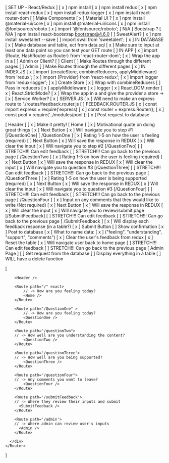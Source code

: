 [ SET UP - React/Redux ]
    [ x ] npm install
    [ x ] npm install redux 
    [ x ] npm install react-redux
    [ x ] npm install redux-logger
    [ x ] npm install react-router-dom
    [  ] Make Components
    [ x ] Material UI ?
        [ x ] npm install @material-ui/core
        [ x ] npm install @material-ui/icons
        [ x ] npm install @fontsource/roboto
            [ x ] import '@fontsource/roboto';
    [ N/A ] Bootstrap ?
        [ N/A ] npm install react-bootstrap bootstrap@4.6.0
    [ ] SweetAlert?
        [ x ] npm install sweetalert --save
        [ ] import swal from 'sweetalert';
    [ x ] IN DATABASE
        [ x ] Make database and table, ect from data.sql
        [ x ] Make sure to input at least one data point so you can test your GET route
    [ ] IN APP
        [ x ] import {Route, HashRouter as Router} from 'react-router-dom';
        [ x ] Wrap the app in a <Router>
        [ ] Admin or Client?
            [ ] Client
                [ ] Make Routes through the different pages
            [ ] Admin
                [ ] Make Routes through the different pages
    [ x ] IN INDEX.JS 
        [ x ] import {createStore, combineReducers, applyMiddleware} from 'redux';
        [ x ] import {Provider} from 'react-redux';
        [ x ] import logger from 'redux-logger';
        [ x ] Create Store
            [ x ] Wrap with combineReducers
                [ ] Pass in reducers
            [ x ] applyMiddleware
                [ x ] logger
        [ x ] React.DOM.render
            [ x ] React.StrictMode?
            [ x ] Wrap the app in a <Provider> and give the provider a store -> <Provider store={store}>
            [ x ] Service Worker?
    [ x ] SERVER.JS
        [ x ] Will need to make an express route to './routes/feedback.router.js
    [ ] FEEDBACK.ROUTER.JS
        [ x ] const import express = require('express)
        [ x ] const router = express.Router();
        [ x ] const pool = require('../modules/pool');
        [ x ] Post request to database

[ Header ] 
    [ x ] Make it pretty!
[ Home ]
    [ x ] Motivational quote on doing great things
    [ x ] Next Button
        [ x ] Will navigate you to step #1 [/QuestionOne]
[ /QuestionOne ]
    [ x ] Rating 1-5 on how the user is feeling (required)
    [ ] Next Button
        [ x ] Will save the response in REDUX
        [ x ] Will clear the input
        [ x ] Will navigate you to step #2 [/QuestionTwo]
    [ ] STRETCH!!! Can edit feedback
    [ ] STRETCH!!! Can go back to the previous page
[ /QuestionTwo ]
    [ x ] Rating 1-5 on how the user is feeling (required)
    [ x ] Next Button
        [ x ] Will save the response in REDUX
        [ x ] Will clear the input
        [ x ] Will navigate you to question #3 [/QuestionThree]
    [ ] STRETCH!!! Can edit feedback
    [ ] STRETCH!!! Can go back to the previous page
[ /QuestionThree ]
    [ x ] Rating 1-5 on how the user is being supported (required)
    [ x ] Next Button
        [ x ] Will save the response in REDUX
        [ x ] Will clear the input
        [ x ] Will navigate you to question #3 [/QuestionFour]
    [ ] STRETCH!!! Can edit feedback
    [ ] STRETCH!!! Can go back to the previous page
[ /QuestionFour ]
    [ x ] Input on any comments that they would like to write (Not required)
    [ x ] Next Button
        [ x ] Will save the response in REDUX
        [ x ] Will clear the input
        [ x ] Will navigate you to review/submit page [/SubmitFeedback]
    [ ] STRETCH!!! Can edit feedback
    [ ] STRETCH!!! Can go back to the previous page
[ /SubmitFeedback ]
    [ x ] Will display each feedback response (in a table?)
    [ x ] Submit Button
        [  ] Show confirmation
        [ x ] Post to database
            [ x ] What to name data:
                [ x ] ("feeling", "understanding", "support", "comments")
        [ x ] Clear the user's feedback from redux
        [ x ] Reset the table
        [ x ] Will navigate user back to home page
    [ ] STRETCH!!! Can edit feedback
    [ ] STRETCH!!! Can go back to the previous page
[ Admin Page ]
    [ ] Get request from the database
    [ ] Display everything in a table
    [ ] WILL have a delete function




[
    <Router>
      <div className='App'>
           
        <Header />
        
        <Route path="/" exact>
            // -> How are you feeling today?
            <Home />
        </Route>

        <Route path="/QuestionOne" >
            // -> How are you feeling today?
            <QuestionOne />
        </Route>

        <Route path="/questionTwo">
        // -> How well are you understanding the content?
            <QuestionTwo />
        </Route>

        <Route path="/questionThree">
        // -> How well are you being supported?
            <QuestionThree />
        </Route>

        <Route path="/questionFour">
        // -> Any comments you want to leave?
            <QuestionFour />
        </Route>
            
        <Route path='/submitFeedback'>
        // -> Where they review their inputs and submit
          <SubmitFeedback />
        </Route>
        
        <Route path='/admin'>
        // -> Where admin can review user's inputs
          <Admin />
        </Route>

      </div>
    </Router>
]